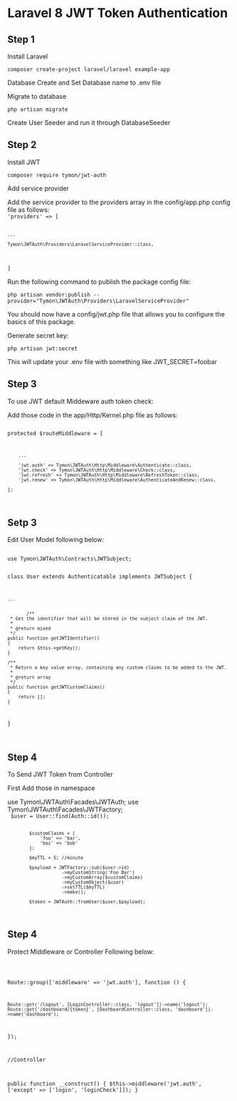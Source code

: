 <h1>Laravel 8 JWT Token Authentication</h1>


## Step 1

<p>Install Laravel</p>
<code>composer create-project laravel/laravel example-app</code>
<br>
<p>Database Create and Set Database name to .env file</p>
<p>Migrate to database</p>
<code>php artisan migrate</code>
<p>Create User Seeder and run it through DatabaseSeeder</p>

## Step 2

<p>Install JWT<p>
<code>composer require tymon/jwt-auth</code>
<p>Add service provider<p>
<span>Add the service provider to the providers array in the config/app.php config file as follows: <span>

<code>
'providers' => [

    ...

    Tymon\JWTAuth\Providers\LaravelServiceProvider::class,
]
</code>

<p>Run the following command to publish the package config file:</p>
<code>php artisan vendor:publish --provider="Tymon\JWTAuth\Providers\LaravelServiceProvider" </code>
<p>You should now have a config/jwt.php file that allows you to configure the basics of this package.</p>
<p>Generate secret key:</p>
<code>php artisan jwt:secret</code>
<p>This will update your .env file with something like JWT_SECRET=foobar</p>


## Step 3
<p> To use JWT default Middeware auth token check: </p>
<span>Add those code in the app/Http/Kernel.php file as follows: <span>

<code>

protected $routeMiddleware = [

        ...

        'jwt.auth' => Tymon\JWTAuth\Http\Middleware\Authenticate::class,
        'jwt.check' => Tymon\JWTAuth\Http\Middleware\Check::class,
        'jwt.refresh' => Tymon\JWTAuth\Http\Middleware\RefreshToken::class,
        'jwt.renew' => Tymon\JWTAuth\Http\Middleware\AuthenticateAndRenew::class,
        
    ];
</code>


## Setp 3

<p>Edit User Model following below:</p>

<code>
use Tymon\JWTAuth\Contracts\JWTSubject;

class User extends Authenticatable implements JWTSubject
{

    ...


           /**
     * Get the identifier that will be stored in the subject claim of the JWT.
     *
     * @return mixed
     */
    public function getJWTIdentifier()
    {
        return $this->getKey();
    }

    /**
     * Return a key value array, containing any custom claims to be added to the JWT.
     *
     * @return array
     */
    public function getJWTCustomClaims()
    {
        return [];
    }


}

</code>




## Step 4

<p>To Send JWT Token from Controller</p>

<span>First Add those in namespace </span>

<span> 
use Tymon\JWTAuth\Facades\JWTAuth;
use Tymon\JWTAuth\Facades\JWTFactory;
</span>

<code>
 $user = User::find(Auth::id());

            $customClaims = [
                'foo' => 'bar', 
                'baz' => 'bob'
            ];

            $myTTL = 5; //minute
            
            $payload = JWTFactory::sub($user->id)
                        ->myCustomString('Foo Bar')
                        ->myCustomArray($customClaims)
                        ->myCustomObject($user)
                        ->setTTL($myTTL)
                        ->make();

            $token = JWTAuth::fromUser($user,$payload);
</code>


## Step 4

<p>Protect Middleware or Controller Following below:</p>

<code>

Route::group(['middleware' => 'jwt.auth'], function () {

    Route::get('/logout', [LoginController::class, 'logout'])->name('logout');
    Route::get('/dashboard/{token}', [DashboardController::class, 'dashboard'])->name('dashboard');


});

//Controller

public function __construct()
    {
        $this->middleware('jwt.auth', ['except' => ['login', 'loginCheck']]);
    }
</code>
